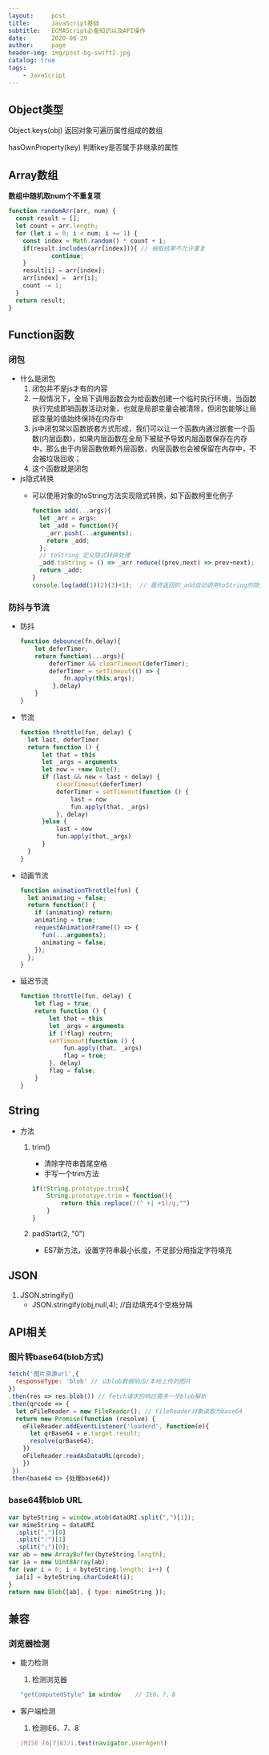 ```yaml
---
layout:     post
title:      JavaScript基础
subtitle:   ECMAScript必备知识以及API操作
date:       2020-06-29
author:     page
header-img: img/post-bg-swift2.jpg
catalog: true
tags:
    - JavaScript
---
```



## Object类型

Object.keys(obj) 返回对象可遍历属性组成的数组

hasOwnProperty(key) 判断key是否属于非继承的属性

## Array数组

**数组中随机取num个不重复项**

```js
function randomArr(arr, num) {
  const result = [];
  let count = arr.length;
  for (let i = 0; i < num; i += 1) {
    const index = Math.random() * count + i;
    if(result.includes(arr[index])){ // 抽取结果不允许重复
            continue;
    }
    result[i] = arr[index];
    arr[index] =  arr[i];
    count -= 1;
  }
  return result;
}
```

## Function函数

### 闭包

- 什么是闭包
    1. 闭包并不是js才有的内容
    2. 一般情况下，全局下调用函数会为给函数创建一个临时执行环境，当函数执行完成即销函数活动对象，也就是局部变量会被清除，但闭包能够让局部变量的值始终保持在内存中
    3. js中闭包常以函数嵌套方式形成，我们可以让一个函数内通过嵌套一个函数(内层函数)，如果内层函数在全局下被赋予导致内层函数保存在内存中，那么由于内层函数依赖外层函数，内层函数也会被保留在内存中，不会被垃圾回收；
    4. 这个函数就是闭包
- js隐式转换
  - 可以使用对象的toString方法实现隐式转换，如下函数柯里化例子

    ```js
    function add(...args){
      let _arr = args;
      let _add = function(){
        _arr.push(...arguments);
        return _add;
      };
      // toString 定义隐式转换处理
      _add.toString = () => _arr.reduce((prev,next) => prev+next);
      return _add;
    }
    console.log(add(1)(2)(3)+1);  // 最终返回的_add自动调用toString的隐式转换结果
    ```

### 防抖与节流

- 防抖

  ```js
  function debounce(fn,delay){
      let deferTimer;
      return function(...args){
          deferTimer && clearTimeout(deferTimer);
          deferTimer = setTimeout(() => {
              fn.apply(this,args);
           },delay)
      }
  }
  ```

- 节流

  ```js
  function throttle(fun, delay) {
  	let last, deferTimer
  	return function () {
  	    let that = this
  	    let _args = arguments
  	    let now = +new Date();
  	    if (last && now < last + delay) {
  	        clearTimeout(deferTimer)
  	        deferTimer = setTimeout(function () {
  	            last = now
  	            fun.apply(that, _args)
  	        }, delay)
  	    }else {
  	        last = now
  	        fun.apply(that,_args)
  	    }
  	}
  }
  ```

- 动画节流

  ```js
  function animationThrottle(fun) {
    let animating = false;
    return function() {
      if (animating) return;
      animating = true;
      requestAnimationFrame(() => {
        fun(...arguments);
        animating = false;
      });
    };
  }
  ```

- 延迟节流

  ```js
  function throttle(fun, delay) {
      let flag = true;
      return function () {
          let that = this
          let _args = arguments
          if (!flag) reutrn;
          setTimeout(function () {
              fun.apply(that, _args)
              flag = true;
          }, delay)
          flag = false;
      }
  }
  ```

## String

- 方法
    1. trim()
        - 清除字符串首尾空格
        - 手写一个trim方法

        ```js
        if(!String.prototype.trim){
            String.prototype.trim = function(){
                return this.replace(/(^ +| +$)/g,"")
            }
        }
        ```

    2. padStart(2, "0")
        - ES7新方法，设置字符串最小长度，不足部分用指定字符填充

## JSON

1. JSON.stringify()
    - JSON.stringify(obj,null,4); //自动填充4个空格分隔

## API相关

### 图片转base64(blob方式)

```js
fetch('图片资源url',{
  responseType: 'blob' // 以blob数据响应/本地上传的图片
})
.then(res => res.blob()) // fetch请求的响应需多一步blob解析
.then(qrcode => {
  let oFileReader = new FileReader(); // FileReader对象读取为base64
  return new Promise(function (resolve) {
    oFileReader.addEventListener('loadend', function(e){
      let qrBase64 = e.target.result;
      resolve(qrBase64);
    })
    oFileReader.readAsDataURL(qrcode);
    })
 })
.then(base64 => {处理base64})
```

### base64转blob URL

```js
var byteString = window.atob(dataURI.split(",")[1]);
var mimeString = dataURI
  .split(",")[0]
  .split(":")[1]
  .split(";")[0];
var ab = new ArrayBuffer(byteString.length);
var ia = new Uint8Array(ab);
for (var i = 0; i < byteString.length; i++) {
  ia[i] = byteString.charCodeAt(i);
}
return new Blob([ab], { type: mimeString });
```

## 兼容

### 浏览器检测

- 能力检测
    1. 检测浏览器

    ```js
    "getComputedStyle" in window    // IE6、7、8
    ```

- 客户端检测
    1. 检测IE6、7、8  

    ```js
    /MISE (6|7|8)/i.test(navigator.userAgent)
    ```
